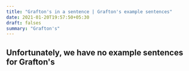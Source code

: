 ```yaml
---
title: "Grafton's in a sentence | Grafton's example sentences"
date: 2021-01-20T19:57:50+05:30
draft: falses
summary: "Grafton's"
---
```

## Unfortunately, we have no example sentences for Grafton's                 
